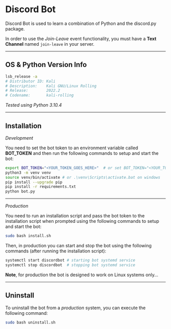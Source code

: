 
# Discord Bot

Discord Bot is used to learn a combination of Python and the discord.py package.

In order to use the *Join-Leave* event functionality, you must have a **Text Channel** named `join-leave` in your server.

---

## OS & Python Version Info

```bash
lsb_release -a
# Distributor ID: Kali
# Description:    Kali GNU/Linux Rolling
# Release:        2022.2
# Codename:       kali-rolling
```

*Tested using Python 3.10.4*

---

## Installation

*Development*

You need to set the bot token to an environment variable called **BOT_TOKEN** and then run the following commands to setup and start the bot:

```bash
export BOT_TOKEN="<YOUR_TOKEN_GOES_HERE>"  # or set BOT_TOKEN="<YOUR_TOKEN_GOES_HERE>" on windows
python3 -m venv venv
source venv/bin/activate # or .\venv\Scripts\activate.bat on windows
pip install --upgrade pip
pip install -r requirements.txt
python bot.py
```

---

*Production*

You need to run an installation script and pass the bot token to the installation script when prompted using the following commands to setup and start the bot:

```bash
sudo bash install.sh
```

Then, in production you can start and stop the bot using the following commands (after running the installation script):

```bash
systemctl start discordbot # starting bot systemd service
systemctl stop discordbot  # stopping bot systemd service
```

**Note**, for production the bot is designed to work on Linux systems only...

---

## Uninstall

To uninstall the bot from a *production* system, you can execute the following command:

```bash
sudo bash uninstall.sh
```
